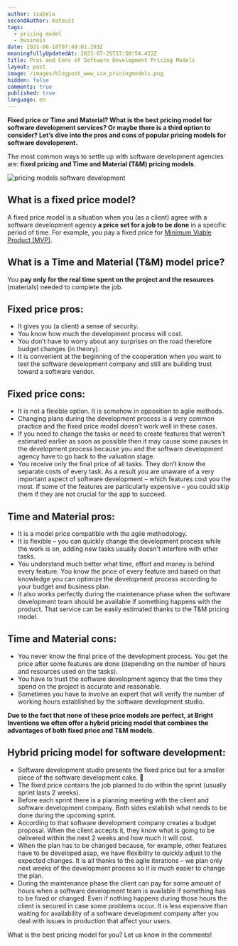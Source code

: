 ```yaml
---
author: izabela
secondAuthor: mateusz
tags:
  - pricing model
  - business
date: 2021-06-10T07:49:01.293Z
meaningfullyUpdatedAt: 2023-07-25T13:50:54.422Z
title: Pros and Cons of Software Development Pricing Models
layout: post
image: /images/blogpost_www_iza_pricingmodels.png
hidden: false
comments: true
published: true
language: en
---
```

**Fixed price or Time and Material? What is the best pricing model for software development services? Or maybe there is a third option to consider? Let’s dive into the pros and cons of popular pricing models for software development.**

The most common ways to settle up with software development agencies are: **fixed pricing and Time and Material (T&M) pricing models**.

![pricing models software development](../../static/images/price_models_in_post.png "")

## What is a fixed price model?

A fixed price model is a situation when you (as a client) agree with a software development agency **a price set for a job to be done** in a specific period of time. For example, you pay a fixed price for [Minimum Viable Product (MVP)](/our-areas/mvp-development).

## What is a Time and Material (T&M) model price?

You **pay only for the real time spent on the project and the resources** (materials) needed to complete the job.

<EbookDynamic sectionTitle='Read a free guide about MVP development' ebookName='From-MVP-to-a-Final-Product.pdf' ebookDescription='Want to save time and money while developing your product? Our free ebook reveals how an MVP can be your secret weapon. Download it now!' ebookImage='/images/mvp_ebook_cover.png' ebookAlt='MVP ebook cover' />

## Fixed price pros:

* It gives you (a client) a sense of security.
* You know how much the development process will cost.
* You don’t have to worry about any surprises on the road therefore budget changes (in theory).
* It is convenient at the beginning of the cooperation when you want to test the software development company and still are building trust toward a software vendor.

## Fixed price cons:

* It is not a flexible option. It is somehow in opposition to agile methods.
* Changing plans during the development process is a very common practice and the fixed price model doesn’t work well in these cases.
* If you need to change the tasks or need to create features that weren’t estimated earlier as soon as possible then it may cause some pauses in the development process because you and the software development agency have to go back to the valuation stage.
* You receive only the final price of all tasks. They don’t know the separate costs of every task. As a result you are unaware of a very important aspect of software development – which features cost you the most. If some of the features are particularly expensive – you could skip them if they are not crucial for the app to succeed.

## Time and Material pros:

* It is a model price compatible with the agile methodology.
* It is flexible – you can quickly change the development process while the work is on, adding new tasks usually doesn't interfere with other tasks.
* You understand much better what time, effort and money is behind every feature. You know the price of every feature and based on that knowledge you can optimize the development process according to your budget and business plan.
* It also works perfectly during the maintenance phase when the software development team should be available if something happens with the product. That service can be easily estimated thanks to the T&M pricing model. 

## Time and Material cons:

* You never know the final price of the development process. You get the price after some features are done (depending on the number of hours and resources used on the tasks).
* You have to trust the software development agency that the time they spend on the project is accurate and reasonable. 
* Sometimes you have to involve an expert that will verify the number of working hours established by the software development studio.

**Due to the fact that none of these price models are perfect, at Bright Inventions we often offer a hybrid pricing model that combines the advantages of both fixed price and T&M models.**

## Hybrid pricing model for software development:

* Software development studio presents the fixed price but for a smaller piece of the software development cake. 🙂
* The fixed price contains the job planned to do within the sprint (usually sprint lasts 2 weeks).
* Before each sprint there is a planning meeting with the client and software development company. Both sides establish what needs to be done during the upcoming sprint.
* According to that software development company creates a budget proposal. When the client accepts it, they know what is going to be delivered within the next 2 weeks and how much it will cost.
* When the plan has to be changed because, for example, other features have to be developed asap, we have flexibility to quickly adjust to the expected changes. It is all thanks to the agile iterations – we plan only next weeks of the development process so it is much easier to change the plan.
* During the maintenance phase the client can pay for some amount of hours when a software development team is available if something has to be fixed or changed. Even if nothing happens during those hours the client is secured in case some problems occur. It is less expensive than waiting for availability of a software development company after you deal with issues in production that affect your users.

What is the best pricing model for you? Let us know in the comments!
